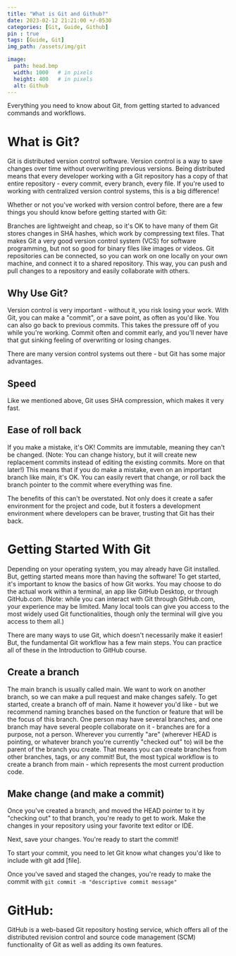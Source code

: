 ```yaml
---
title: "What is Git and Github?"
date: 2023-02-12 21:21:00 +/-0530
categories: [Git, Guide, Github]
pin : true
tags: [Guide, Git]
img_path: /assets/img/git

image:
  path: head.bmp
  width: 1000   # in pixels
  height: 400   # in pixels
  alt: Github
---
```

Everything you need to know about Git, from getting started to advanced commands and workflows.

# What is Git?

Git is distributed version control software. Version control is a way to save changes over time without overwriting previous versions. Being distributed means that every developer working with a Git repository has a copy of that entire repository - every commit, every branch, every file. If you're used to working with centralized version control systems, this is a big difference!

Whether or not you've worked with version control before, there are a few things you should know before getting started with Git:

Branches are lightweight and cheap, so it's OK to have many of them
Git stores changes in SHA hashes, which work by compressing text files. That makes Git a very good version control system (VCS) for software programming, but not so good for binary files like images or videos.
Git repositories can be connected, so you can work on one locally on your own machine, and connect it to a shared repository. This way, you can push and pull changes to a repository and easily collaborate with others.

## Why Use Git?

Version control is very important - without it, you risk losing your work. With Git, you can make a "commit", or a save point, as often as you'd like. You can also go back to previous commits. This takes the pressure off of you while you're working. Commit often and commit early, and you'll never have that gut sinking feeling of overwriting or losing changes.

There are many version control systems out there - but Git has some major advantages.
## Speed

Like we mentioned above, Git uses SHA compression, which makes it very fast.

## Ease of roll back

If you make a mistake, it's OK! Commits are immutable, meaning they can't be changed. (Note: You can change history, but it will create new replacement commits instead of editing the existing commits. More on that later!) This means that if you do make a mistake, even on an important branch like main, it's OK. You can easily revert that change, or roll back the branch pointer to the commit where everything was fine.

The benefits of this can't be overstated. Not only does it create a safer environment for the project and code, but it fosters a development environment where developers can be braver, trusting that Git has their back.


# Getting Started With Git

Depending on your operating system, you may already have Git installed. But, getting started means more than having the software! To get started, it's important to know the basics of how Git works. You may choose to do the actual work within a terminal, an app like GitHub Desktop, or through GitHub.com. (Note: while you can interact with Git through GitHub.com, your experience may be limited. Many local tools can give you access to the most widely used Git functionalities, though only the terminal will give you access to them all.)

There are many ways to use Git, which doesn't necessarily make it easier! But, the fundamental Git workflow has a few main steps. You can practice all of these in the Introduction to GitHub course.
## Create a branch

The main branch is usually called main. We want to work on another branch, so we can make a pull request and make changes safely. To get started, create a branch off of main. Name it however you'd like - but we recommend naming branches based on the function or feature that will be the focus of this branch. One person may have several branches, and one branch may have several people collaborate on it - branches are for a purpose, not a person. Wherever you currently "are" (wherever HEAD is pointing, or whatever branch you're currently "checked out" to) will be the parent of the branch you create. That means you can create branches from other branches, tags, or any commit! But, the most typical workflow is to create a branch from main - which represents the most current production code.
## Make change (and make a commit)

Once you've created a branch, and moved the HEAD pointer to it by "checking out" to that branch, you're ready to get to work. Make the changes in your repository using your favorite text editor or IDE.

Next, save your changes. You're ready to start the commit!

To start your commit, you need to let Git know what changes you'd like to include with git add [file].

Once you've saved and staged the changes, you're ready to make the commit with ``` git commit -m "descriptive commit message" ```

# GitHub:
 GitHub is a web-based Git repository hosting service, which offers all of the distributed revision control and source code management (SCM) functionality of Git as well as adding its own features. 